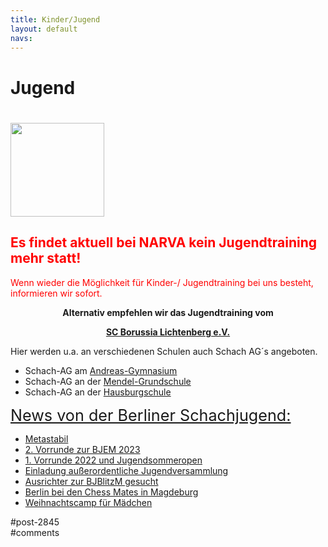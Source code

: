 ```yaml
---
title: Kinder/Jugend 
layout: default
navs:
---
```

<div class="post-2845 page type-page status-publish hentry" id="post-2845">
<h1 class="entry-title">Jugend</h1>
<div class="entry-content">
<h1><a href="https://www.narva-schach.de/wordpress/wp-content/uploads/2022/07/cropped-cropped-HeaderBildHomepagefertischneu2d-1-1.bmp"><img alt="" class="alignleft wp-image-9586 size-thumbnail" height="150" loading="lazy" sizes="(max-width: 150px) 100vw, 150px" src="https://www.narva-schach.de/wordpress/wp-content/uploads/2022/07/cropped-cropped-HeaderBildHomepagefertischneu2d-1-1-150x150.jpg" srcset="https://www.narva-schach.de/wordpress/wp-content/uploads/2022/07/cropped-cropped-HeaderBildHomepagefertischneu2d-1-1-150x150.jpg 150w, https://www.narva-schach.de/wordpress/wp-content/uploads/2022/07/cropped-cropped-HeaderBildHomepagefertischneu2d-1-1-144x144.jpg 144w, https://www.narva-schach.de/wordpress/wp-content/uploads/2022/07/cropped-cropped-HeaderBildHomepagefertischneu2d-1-1.bmp 200w" width="150"/></a></h1>
<h2><strong><span style="color: #ff0000;">Es findet aktuell bei NARVA kein Jugendtraining mehr statt!<br/>
</span></strong></h2>
<p><span style="color: #ff0000;">Wenn wieder die Möglichkeit für Kinder-/ Jugendtraining bei uns besteht, informieren wir sofort.</span></p>
<p style="text-align: center;"><strong>Alternativ empfehlen wir das Jugendtraining </strong><strong>vom</strong></p>
<p style="text-align: center;"><strong> <a href="https://borussia-lichtenberg.de/" rel="noopener" target="_blank">SC Borussia Lichtenberg e.V.</a></strong></p>
<p>Hier werden u.a. an verschiedenen Schulen auch Schach AG´s angeboten.</p>
<ul>
<li>Schach-AG am <a href="http://www.andreas-gym.de/" rel="noopener" target="_blank">Andreas-Gymnasium</a></li>
<li>Schach-AG an der <a href="https://www.mendel-grundschule.de/" rel="noopener" target="_blank">Mendel-Grundschule</a></li>
<li>Schach-AG an der <a href="http://www.hausburgschule.de/" rel="noopener" target="_blank">Hausburgschule</a></li>
</ul>
<p><span style="text-decoration-line: underline; font-size: 1.8em;">News von der Berliner Schachjugend:</span></p>
<ul><!--via SimplePie with RSSImport--><li><a href="http://www.schachjugend-in-berlin.de/metastabil/" title="Metastabil">Metastabil</a></li><li><a href="http://www.schachjugend-in-berlin.de/2-vorrunde-zur-bjem-2023/" title="2. Vorrunde zur BJEM 2023">2. Vorrunde zur BJEM 2023</a></li><li><a href="http://www.schachjugend-in-berlin.de/1-vorrunde-2022-und-jugendsommeropen/" title="1. Vorrunde 2022 und Jugendsommeropen">1. Vorrunde 2022 und Jugendsommeropen</a></li><li><a href="http://www.schachjugend-in-berlin.de/einladung-ausserordentliche-jugendversammlung/" title="Einladung außerordentliche Jugendversammlung">Einladung außerordentliche Jugendversammlung</a></li><li><a href="http://www.schachjugend-in-berlin.de/ausrichter-zur-bjblitzm-gesucht/" title="Ausrichter zur BJBlitzM gesucht">Ausrichter zur BJBlitzM gesucht</a></li><li><a href="http://www.schachjugend-in-berlin.de/berlin-bei-den-chess-mates-in-magdeburg/" title="Berlin bei den Chess Mates in Magdeburg">Berlin bei den Chess Mates in Magdeburg</a></li><li><a href="http://www.schachjugend-in-berlin.de/weihnachtscamp-fuer-maedchen-2/" title="Weihnachtscamp für Mädchen">Weihnachtscamp für Mädchen</a></li></ul>
</div><!-- .entry-content -->
</div> #post-2845 
<div id="comments">
</div> #comments 
